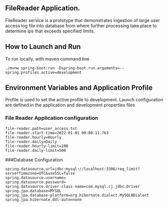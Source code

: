 ## FileReader  Application.

FileReader service is a prototype that demonstrates ingestion of large user access log file into database from where further processing take place to determine ips that exceeds specified limits.

## How to Launch and Run 
To run locally, with maven command line

````
./mvnw spring-boot:run -Dspring-boot.run.arguments=--spring.profiles.active=development
````

## Environment Variables and Application Profile
Profile is used to set the active profile to development.
Launch configuration are defined in the application and development properties files

### File Reader Application configuration
````
file-reader.path=user_access.txt
file-reader.start-time=2022-01-01 00:00:11.763
file-reader.hourly=Hourly
file-reader.daily=Daily
file-reader.hourly-limit=100
file-reader.daily-limit=500
````

###Database Configuration
````
spring.datasource.url=jdbc:mysql://localhost:3306/req_limit?serverTimezone=UTC&useSSL=false
spring.datasource.username=
spring.datasource.password=
spring.datasource.driver-class-name=com.mysql.cj.jdbc.Driver
spring.jpa.database=MYSQL
spring.jpa.database-platform=org.hibernate.dialect.MySQL8Dialect
spring.jpa.hibernate.ddl-auto=none
````
